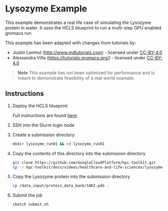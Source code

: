 # Lysozyme Example

This example demonstrates a real life case of simulating the Lysozyme protein
in water. It uses the HCLS blueprint to run a multi-step GPU enabled gromacs
run.

This example has been adapted with changes from tutorials by:

- Justin Lemhul (http://www.mdtutorials.com) - licensed under [CC-BY-4.0]
- Alessandra Villa (https://tutorials.gromacs.org/) - licensed under [CC-BY-4.0]

[CC-BY-4.0]: https://creativecommons.org/licenses/by/4.0/

> **Note** This example has not been optimized for performance and is meant to
> demonstrate feasibility of a real world example.

## Instructions

1. Deploy the HCLS blueprint

   Full instructions are found [here](../README.md).

1. SSH into the Slurm login node

1. Create a submission directory

   ```bash
   mkdir lysozyme_run01 && cd lysozyme_run01
   ```

1. Copy the contents of this directory into the submission directory

   ```bash
   git clone https://github.com/GoogleCloudPlatform/hpc-toolkit.git
   cp -r hpc-toolkit/docs/videos/healthcare-and-life-sciences/lysozyme-example/* .
   ```

1. Copy the Lysozyme protein into the submission directory

   ```bash
   cp /data_input/protein_data_bank/1AKI.pdb .
   ```

1. Submit the job

   ```bash
   sbatch submit.sh
   ```
